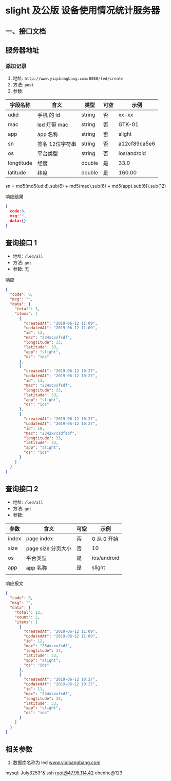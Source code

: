 # slight 及公版 设备使用情况统计服务器

## 一、接口文档

## 服务器地址

### 添加记录

1. 地址: `http://www.yiqibangbang.com:8080/led/create`
2. 方法: `post`
3. 参数:

| 字段名称   | 含义            | 类型   | 可空 | 示例         |
| ---------- | --------------- | ------ | ---- | ------------ |
| udid       | 手机 的 id      | string | 否   | xx-xx        |
| mac        | led 灯带 mac    | string | 否   | GTK-01       |
| app        | app 名称        | string | 否   | slight       |
| sn         | 签名 12位字符串 | string | 否   | a12cf89ca5e6 |
| os         | 平台类型        | string | 否   | ios/android  |
| longtitude | 经度            | double | 是   | 33.0         |
| latitude   | 纬度            | double | 是   | 160.00       |

sn = md5(md5(udid).sub(6) + md5(mac).sub(6) + md5(app).sub(6)).sub(12)

响应结果




```json
{
  code:0,
  msg:""
  data:{}
}
```

## 查询接口 1

- 地址: `/led/all`
- 方法: `get`
- 参数: 无

响应

```json
{
  "code": 0,
  "msg": "",
  "data": {
    "total": 3,
    "items": [
      {
        "createdAt": "2019-06-12 11:09",
        "updatedAt": "2019-06-12 11:09",
        "id": 12,
        "mac": "234xcvxfsdf",
        "longtitude": 33,
        "latitude": 33,
        "app": "slight",
        "os": "ios"
      },
      {
        "createdAt": "2019-06-12 10:27",
        "updatedAt": "2019-06-12 10:27",
        "id": 11,
        "mac": "234xcvxfsdf",
        "longtitude": 33,
        "latitude": 33,
        "app": "slight",
        "os": "ios"
      },
      {
        "createdAt": "2019-06-12 10:27",
        "updatedAt": "2019-06-12 10:27",
        "id": 10,
        "mac": "2342xvcsdfsdf",
        "longtitude": 33,
        "latitude": 33,
        "app": "slight",
        "os": "ios"
      }
    ]
  }
}
```

## 查询接口 2

- 地址: `/led/all`
- 方法: `get`
- 参数:

| 参数  | 含义               | 可空 | 示例        |
| ----- | ------------------ | ---- | ----------- |
| index | page index         | 否   | 0 从 0 开始 |
| size  | page size 分页大小 | 否   | 10          |
| os    | 平台类型           | 是   | ios/android |
| app   | app 名称           | 是   | slight      |
|       |                    |      |             |

响应报文

```json
{
  "code": 0,
  "msg": "",
  "data": {
    "total": 12,
    "count": 2,
    "items": [
      {
        "createdAt": "2019-06-12 11:09",
        "updatedAt": "2019-06-12 11:09",
        "id": 12,
        "mac": "234xcvxfsdf",
        "longtitude": 33,
        "latitude": 33,
        "app": "slight",
        "os": "ios"
      },
      {
        "createdAt": "2019-06-12 10:27",
        "updatedAt": "2019-06-12 10:27",
        "id": 11,
        "mac": "234xcvxfsdf",
        "longtitude": 33,
        "latitude": 33,
        "app": "slight",
        "os": "ios"
      }
    ]
  }
}
```

## 相关参数

1. 数据库名称为 led
   www.yiqibangbang.com

mysql: July3253^&
ssh root@47.95.114.42
chenhe@123
